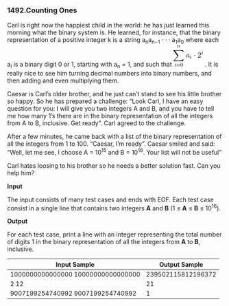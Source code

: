 ### 1492.Counting Ones

Carl is right now the happiest child in the world: he has just learned this morning what the binary system is. He learned, for instance, that the binary representation of a positive integer k is a string a<sub>n</sub>a<sub>n−1</sub> · · · a<sub>1</sub>a<sub>0</sub> where each a<sub>i</sub> is a binary digit 0 or 1, starting with a<sub>n</sub> = 1, and such that ![equation](./sum.png)
. It is really nice to see him turning decimal numbers into binary numbers, and then adding and even multiplying them.

Caesar is Carl’s older brother, and he just can’t stand to see his little brother so happy. So he has prepared a challenge: “Look Carl, I have an easy question for you: I will give you two integers A and B, and you have to tell me how many 1’s there are in the binary representation of all the integers from A to B, inclusive. Get ready”. Carl agreed to the challenge.

After a few minutes, he came back with a list of the binary representation of all the integers from 1 to 100. “Caesar, I’m ready”. Caesar smiled and said: “Well, let me see, I choose A = 10<sup>15</sup> and B = 10<sup>16</sup>. Your list will not be useful”

Carl hates loosing to his brother so he needs a better solution fast. Can you help him?

**Input**

The input consists of many test cases and ends with EOF. Each test case consist in a single line that contains two integers **A** and **B** (1 ≤ **A** ≤ **B** ≤ 10<sup>16</sup>).

**Output**

For each test case, print a line with an integer representing the total number of digits 1 in the binary representation of all the integers from **A** to **B**, inclusive.

| Input Sample | Output Sample |
| ------------ | ------------- |
| 1000000000000000 10000000000000000 | 239502115812196372 |
| 2 12 | 21 |
| 9007199254740992 9007199254740992 | 1 |
